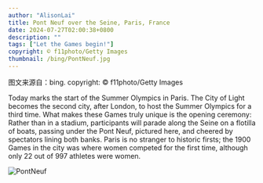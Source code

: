 ```yaml
---
author: "AlisonLai"
title: Pont Neuf over the Seine, Paris, France
date: 2024-07-27T02:00:38+0800
description: ""
tags: ["Let the Games begin!"]
copyright: © f11photo/Getty Images
thumbnail: /bing/PontNeuf.jpg
---
```

图文来源自：bing.  copyright: © f11photo/Getty Images

Today marks the start of the Summer Olympics in Paris. The City of Light becomes the second city, after London, to host the Summer Olympics for a third time. What makes these Games truly unique is the opening ceremony: Rather than in a stadium, participants will parade along the Seine on a flotilla of boats, passing under the Pont Neuf, pictured here, and cheered by spectators lining both banks. Paris is no stranger to historic firsts; the 1900 Games in the city was where women competed for the first time, although only 22 out of 997 athletes were women.

![PontNeuf](/bing/PontNeuf.jpg)